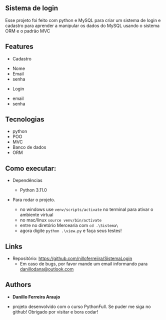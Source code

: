 ## Sistema de login

Esse projeto foi feito com python e MySQL para criar um sistema de login e cadastro para aprender a manipular os dados do MySQL usando o sistema ORM e o padrão MVC

## Features

 * Cadastro
 - Nome
 - Email
 - senha

 * Login
 - email
 - senha


## Tecnologias
* python
* POO
* MVC
* Banco de dados
* ORM


## Como executar:

* Dependências
  - Python  3.11.0
  
* Para rodar o projeto.
  
  - no windows use `venv/scripts/activate` no terminal para ativar o ambiente virtual
  - no mac/linux `source venv/bin/activate`
  - entre no diretório Mercearia com `cd .\Sistema\`
  - agora digite `python .\view.py` e faça seus testes!

## Links
  - Repositório: https://github.com/nilloferreiira/SistemaLogin
    - Em caso de bugs, por favor mande um email informando para danillodana@outlook.com

  ## Authors

  * **Danillo Ferreira Araujo** 
  - projeto desenvolvido com o curso PythonFull.
  Se puder me siga no github!
  Obrigado por visitar e bora codar!